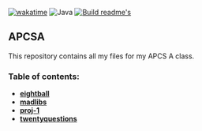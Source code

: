 [![wakatime](https://wakatime.com/badge/github/NeonGamerBot-QK/apcsa.svg)](https://wakatime.com/badge/github/NeonGamerBot-QK/apcsa)
![Java](https://img.shields.io/badge/java-%23ED8B00.svg?style=for-the-badge&logo=openjdk&logoColor=white)
[![Build readme's](https://github.com/NeonGamerBot-QK/apcsa/actions/workflows/readme.yml/badge.svg)](https://github.com/NeonGamerBot-QK/apcsa/actions/workflows/readme.yml)

## APCSA

This repository contains all my files for my APCS A class.

### Table of contents:

- [**eightball**](./projects/eightball/README.md)
- [**madlibs**](./projects/madlibs/README.md)
- [**proj-1**](./projects/proj-1/README.md)
- [**twentyquestions**](./projects/twentyquestions/README.md)
